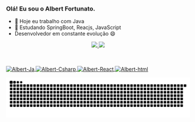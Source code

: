 ### Olá! Eu sou o Albert Fortunato.

- 🔭 Hoje eu trabalho com Java 
- 🌱 Estudando SpringBoot, Reacjs, JavaScript
- Desenvolvedor em constante evolução 😄 

<div align="center">
  <a href="https://github.com/AlbertFortunato">
  <img height="180em" src="https://github-readme-stats.vercel.app/api?username=AlbertFortunato&show_icons=true&theme=dark&include_all_commits=true&count_private=true"/>
  <img height="180em" src="https://github-readme-stats.vercel.app/api/top-langs/?username=AlbertFortunato&layout=compact&langs_count=7&theme=dark"/>
</div>
  
  ##
  
<div style="display: inline_block"><br>
  <img align="center" alt="Albert-Ja" height="50" width="60" src="https://cdn.jsdelivr.net/gh/devicons/devicon/icons/java/java-original-wordmark.svg">
  <img align="center" alt="Albert-Csharp" height="50" width="60" src="https://cdn.jsdelivr.net/gh/devicons/devicon/icons/csharp/csharp-plain.svg">
  <img align="center" alt="Albert-React" height="50" width="60" src="https://cdn.jsdelivr.net/gh/devicons/devicon/icons/react/react-original-wordmark.svg">
  <img align="center" alt="Albert-html" height="50" width="60" src="https://cdn.jsdelivr.net/gh/devicons/devicon/icons/spring/spring-original-wordmark.svg">
  
</div>


 ![Snake animation](https://github.com/AlbertFortunato/AlbertFortunato/blob/output/github-contribution-grid-snake.svg)


